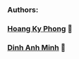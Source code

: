 ### Authors: 

### [Hoang Ky Phong](https://www.facebook.com/hoangkyphongln) :whale:
### [Dinh Anh Minh](https://www.facebook.com/designerAM2212) :whale2: